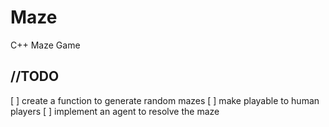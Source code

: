 # Maze
C++ Maze Game

## //TODO
[ ] create a function to generate random mazes
[ ] make playable to human players
[ ] implement an agent to resolve the maze 
